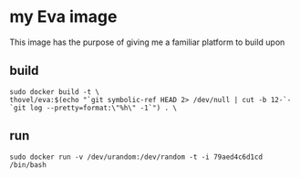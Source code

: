 # my Eva image

This image has the purpose of giving me a familiar platform to build upon

## build

    sudo docker build -t \
    thovel/eva:$(echo "`git symbolic-ref HEAD 2> /dev/null | cut -b 12-`-`git log --pretty=format:\"%h\" -1`") . \

## run

    sudo docker run -v /dev/urandom:/dev/random -t -i 79aed4c6d1cd /bin/bash

